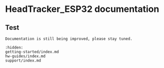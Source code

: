 # HeadTracker_ESP32 documentation


## Test

```{note}
Documentation is still being improved, please stay tuned.
```

```{toctree}
:hidden:
getting-started/index.md
hw-guides/index.md
support/index.md
```